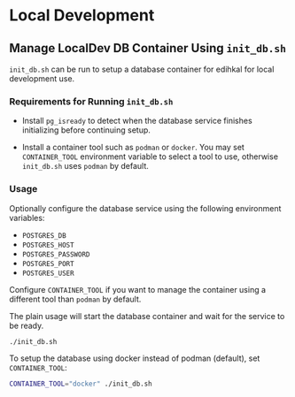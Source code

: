 # Local Development

## Manage LocalDev DB Container Using `init_db.sh`

`init_db.sh` can be run to setup a database container for edihkal for local development use.

### Requirements for Running `init_db.sh`

* Install `pg_isready` to detect when the database service finishes initializing before continuing setup.

* Install a container tool such as `podman` or `docker`. You may set `CONTAINER_TOOL` environment variable to select a tool to use, otherwise `init_db.sh` uses `podman` by default.

### Usage

Optionally configure the database service using the following environment variables:

* `POSTGRES_DB`
* `POSTGRES_HOST`
* `POSTGRES_PASSWORD`
* `POSTGRES_PORT`
* `POSTGRES_USER`

Configure `CONTAINER_TOOL` if you want to manage the container using a different tool than `podman` by default.

The plain usage will start the database container and wait for the service to be ready.

```sh
./init_db.sh 
```

To setup the database using docker instead of podman (default), set `CONTAINER_TOOL`:

```sh
CONTAINER_TOOL="docker" ./init_db.sh
```
